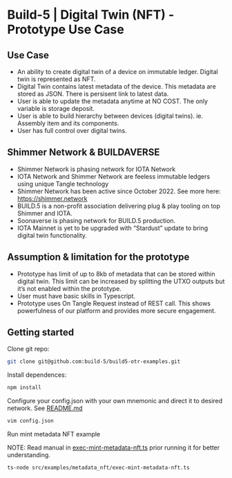# Build-5 | Digital Twin (NFT) - Prototype Use Case

## Use Case

* An ability to create digital twin of a device on immutable ledger. Digital twin is represented as NFT.
* Digital Twin contains latest metadata of the device. This metadata are stored as JSON. There is persisent link to latest data.
* User is able to update the metadata anytime at NO COST. The only variable is storage deposit.
* User is able to build hierarchy between devices (digital twins). ie. Assembly item and its components. 
* User has full control over digital twins.

## Shimmer Network & BUILDAVERSE

* Shimmer Network is phasing network for IOTA Network
* IOTA Network and Shimmer Network are feeless immutable ledgers using unique Tangle technology
* Shimmer Network has been active since October 2022. See more here: https://shimmer.network
* BUILD.5 is a non-profit association delivering plug & play tooling on top Shimmer and IOTA. 
* Soonaverse is phasing network for BUILD.5 production.
* IOTA Mainnet is yet to be upgraded with “Stardust” update to bring digital twin functionality.

## Assumption & limitation for the prototype

* Prototype has limit of up to 8kb of metadata that can be stored within digital twin. This limit can be increased by splitting the UTXO outputs but it’s not enabled within the prototype.
* User must have basic skills in Typescript. 
* Prototype uses On Tangle Request instead of REST call. This shows powerfulness of our platform and provides more secure engagement.

## Getting started

Clone git repo:

```bash
git clone git@github.com:build-5/build5-otr-examples.git
```

Install dependences:

```bash
npm install
```

Configure your config.json with your own mnemonic and direct it to desired network. See [README.md](./../../../README.md)

```bash
vim config.json
```

Run mint metadata NFT example

NOTE: Read manual in [exec-mint-metadata-nft.ts](./exec-mint-metadata-nft.ts) prior running it for better understanding.

```bash
ts-node src/examples/metadata_nft/exec-mint-metadata-nft.ts
```
